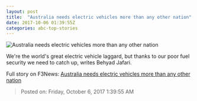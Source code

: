 ```yaml
---
layout: post
title:  "Australia needs electric vehicles more than any other nation"
date: 2017-10-06 01:39:55Z
categories: abc-top-stories
---
```


![Australia needs electric vehicles more than any other nation](http://www.abc.net.au/news/image/3960332-1x1-700x700.jpg)

We're the world's great electric vehicle laggard, but thanks to our poor fuel security we need to catch up, writes Behyad Jafari.


Full story on F3News: [Australia needs electric vehicles more than any other nation](http://www.f3nws.com/n/mCKWBB)

> Posted on: Friday, October 6, 2017 1:39:55 AM
